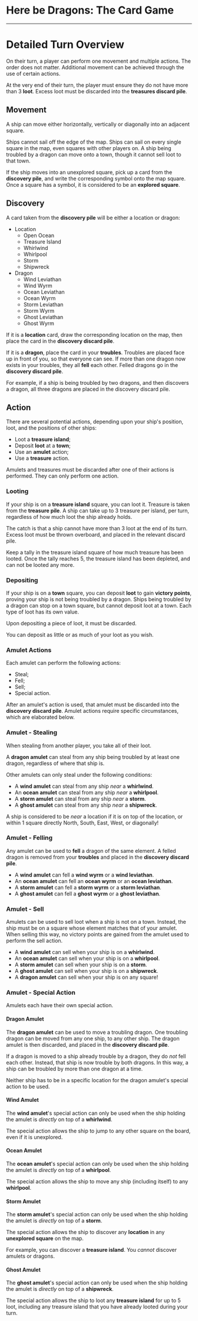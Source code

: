 # Here be Dragons: The Card Game

* * *

# Detailed Turn Overview

On their turn, a player can perform one movement and multiple actions. The order does not matter. Additional movement can be achieved through the use of certain actions.

At the very end of their turn, the player must ensure they do not have more than 3 **loot**. Excess loot must be discarded into the **treasures discard pile**.

## Movement

A ship can move either horizontally, vertically or diagonally into an adjacent square.

Ships cannot sail off the edge of the map. Ships can sail on every single square in the map, even squares with other players on. A ship being troubled by a dragon can move onto a town, though it cannot sell loot to that town.

If the ship moves into an unexplored square, pick up a card from the **discovery pile**, and write the corresponding symbol onto the map square. Once a square has a symbol, it is considered to be an **explored square**.

## Discovery

A card taken from the **discovery pile** will be either a location or dragon:

* Location
    * Open Ocean
    * Treasure Island
    * Whirlwind
    * Whirlpool
    * Storm
    * Shipwreck
* Dragon
    * Wind Leviathan
    * Wind Wyrm
    * Ocean Leviathan
    * Ocean Wyrm
    * Storm Leviathan
    * Storm Wyrm
    * Ghost Leviathan
    * Ghost Wyrm

If it is a **location** card, draw the corresponding location on the map, then place the card in the **discovery discard pile**.

If it is a **dragon**, place the card in your **troubles**. Troubles are placed face up in front of you, so that everyone can see. If more than one dragon now exists in your troubles, they all **fell** each other. Felled dragons go in the **discovery discard pile**.

For example, if a ship is being troubled by two dragons, and then discovers a dragon, all three dragons are placed in the discovery discard pile.

## Action

There are several potential actions, depending upon your ship's position, loot, and the positions of other ships:

* Loot a **treasure island**;
* Deposit **loot** at a **town**;
* Use an **amulet** action;
* Use a **treasure** action.

Amulets and treasures must be discarded after one of their actions is performed. They can only perform one action.

### Looting

If your ship is on a **treasure island** square, you can loot it. Treasure is taken from the **treasure pile**. A ship can take up to 3 treasure per island, per turn, regardless of how much loot the ship already holds.

The catch is that a ship cannot have more than 3 loot at the end of its turn. Excess loot must be thrown overboard, and placed in the relevant discard pile.

Keep a tally in the treasure island square of how much treasure has been looted. Once the tally reaches 5, the treasure island has been depleted, and can not be looted any more.

### Depositing

If your ship is on a **town** square, you can deposit **loot** to gain **victory points**, proving your ship is not being troubled by a dragon. Ships being troubled by a dragon can stop on a town square, but cannot deposit loot at a town. Each type of loot has its own value.

Upon depositing a piece of loot, it must be discarded.

You can deposit as little or as much of your loot as you wish.

### Amulet Actions

Each amulet can perform the following actions:

* Steal;
* Fell;
* Sell;
* Special action.

After an amulet's action is used, that amulet must be discarded into the **discovery discard pile**. Amulet actions require specific circumstances, which are elaborated below.

### Amulet - Stealing

When stealing from another player, you take all of their loot.

A **dragon amulet** can steal from any ship being troubled by at least one dragon, regardless of where that ship is.

Other amulets can only steal under the following conditions:

* A **wind amulet** can steal from any ship _near_ a **whirlwind**.
* An **ocean amulet** can steal from any ship _near_ a **whirlpool**.
* A **storm amulet** can steal from any ship _near_ a **storm**.
* A **ghost amulet** can steal from any ship _near_ a **shipwreck**.

A ship is considered to be _near_ a location if it is on top of the location, or within 1 square directly North, South, East, West, or diagonally!

### Amulet - Felling

Any amulet can be used to **fell** a dragon of the same element. A felled dragon is removed from your **troubles** and placed in the **discovery discard pile**.

* A **wind amulet** can fell a **wind wyrm** or a **wind leviathan**.
* An **ocean amulet** can fell an **ocean wyrm** or an **ocean leviathan**.
* A **storm amulet** can fell a **storm wyrm** or a **storm leviathan**.
* A **ghost amulet** can fell a **ghost wyrm** or a **ghost leviathan**.

### Amulet - Sell

Amulets can be used to sell loot when a ship is not on a town. Instead, the ship must be on a square whose element matches that of your amulet. When selling this way, no victory points are gained from the amulet used to perform the sell action.

* A **wind amulet** can sell when your ship is on a **whirlwind**.
* An **ocean amulet** can sell when your ship is on a **whirlpool**.
* A **storm amulet** can sell when your ship is on a **storm**.
* A **ghost amulet** can sell when your ship is on a **shipwreck**.
* A **dragon amulet** can sell when your ship is on any square!

### Amulet - Special Action

Amulets each have their own special action.

#### Dragon Amulet

The **dragon amulet** can be used to move a troubling dragon. One troubling dragon can be moved from any one ship, to any other ship. The dragon amulet is then discarded, and placed in the **discovery discard pile**.

If a dragon is moved to a ship already trouble by a dragon, they do _not_ fell each other. Instead, that ship is now trouble by both dragons. In this way, a ship can be troubled by more than one dragon at a time.

Neither ship has to be in a specific location for the dragon amulet's special action to be used.

#### Wind Amulet

The **wind amulet**'s special action can only be used when the ship holding the amulet is _directly_ on top of a **whirlwind**.

The special action allows the ship to jump to any other square on the board, even if it is unexplored.

#### Ocean Amulet

The **ocean amulet**'s special action can only be used when the ship holding the amulet is _directly_ on top of a **whirlpool**.

The special action allows the ship to move any ship (including itself) to any **whirlpool**.

#### Storm Amulet

The **storm amulet**'s special action can only be used when the ship holding the amulet is _directly_ on top of a **storm**.

The special action allows the ship to discover any **location** in any **unexplored square** on the map.

For example, you can discover a **treasure island**. You _cannot_ discover amulets or dragons.

#### Ghost Amulet

The **ghost amulet**'s special action can only be used when the ship holding the amulet is _directly_ on top of a **shipwreck**.

The special action allows the ship to loot any **treasure island** for up to 5 loot, including any treasure island that you have already looted during your turn.
